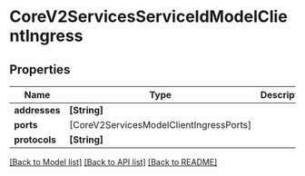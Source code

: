 # CoreV2ServicesServiceIdModelClientIngress

## Properties
Name | Type | Description | Notes
------------ | ------------- | ------------- | -------------
**addresses** | **[String]** |  | 
**ports** | [CoreV2ServicesModelClientIngressPorts] |  | 
**protocols** | **[String]** |  | 

[[Back to Model list]](../README.md#documentation-for-models) [[Back to API list]](../README.md#documentation-for-api-endpoints) [[Back to README]](../README.md)


